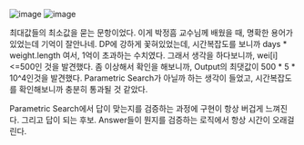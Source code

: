 ![image](https://user-images.githubusercontent.com/16419202/220512289-8a172c3d-9aec-425c-a03a-7fcc39a231e9.png)
![image](https://user-images.githubusercontent.com/16419202/220512373-00d662a3-c6b9-46d8-8d58-9e80d7b55bd3.png)

최대값들의 최소값을 묻는 문항이었다. 이게 박정흠 교수님께 배웠을 때, 명확한 용어가 있었는데 기억이 잘안나네.
DP에 강하게 꽃혀있었는데, 시간복잡도를 보니까 days * weight.length 여서, 1억이 초과하는 수치였다. 그래서 생각을 하다보니까, wei[i]<=500인 것을 발견했다. 좀 이상해서 확인을 해보니까, Output의 최댓값이 500 \* 5 \* 10^4인것을 발견했다. Parametric Search가 아닐까 하는 생각이 들었고, 시간복잡도를 확인해보니까 충분히 통과될 것 같았다. 

Parametric Search에서 답이 맞는지를 검증하는 과정에 구현이 항상 버겁게 느껴진다.
그리고 답이 되는 후보. Answer들이 뭔지를 검증하는 로직에서 항상 시간이 오래걸린다. 
